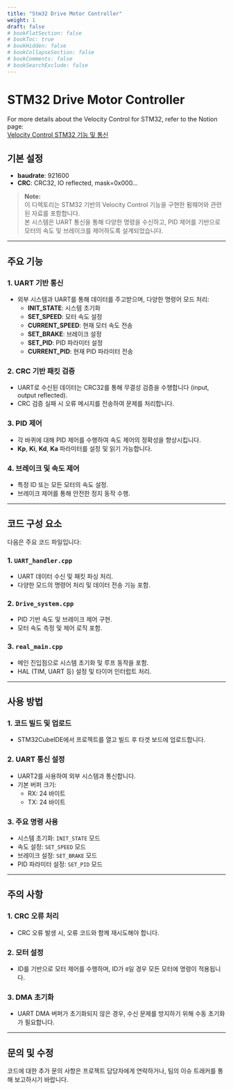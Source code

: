 ```yaml
---
title: "Stm32 Drive Motor Controller"
weight: 1
draft: false
# bookFlatSection: false
# bookToc: true
# bookHidden: false
# bookCollapseSection: false
# bookComments: false
# bookSearchExclude: false
---
```

# STM32 Drive Motor Controller

For more details about the Velocity Control for STM32, refer to the Notion page:  
[Velocity Control STM32 기능 및 통신](https://www.notion.so/mrurc/Velocity-control-stm32-60fa8861a17d4f1194d312a2be62e80e)

## 기본 설정

- **baudrate**: 921600  
- **CRC**: CRC32, IO reflected, mask=0x000...

> **Note:**  
> 이 디렉토리는 STM32 기반의 Velocity Control 기능을 구현한 펌웨어와 관련된 자료를 포함합니다.  
> 본 시스템은 UART 통신을 통해 다양한 명령을 수신하고, PID 제어를 기반으로 모터의 속도 및 브레이크를 제어하도록 설계되었습니다.

---

## 주요 기능

### 1. UART 기반 통신

- 외부 시스템과 UART를 통해 데이터를 주고받으며, 다양한 명령어 모드 처리:
  - **INIT_STATE**: 시스템 초기화
  - **SET_SPEED**: 모터 속도 설정
  - **CURRENT_SPEED**: 현재 모터 속도 전송
  - **SET_BRAKE**: 브레이크 설정
  - **SET_PID**: PID 파라미터 설정
  - **CURRENT_PID**: 현재 PID 파라미터 전송

### 2. CRC 기반 패킷 검증

- UART로 수신된 데이터는 CRC32를 통해 무결성 검증을 수행합니다 (input, output reflected).
- CRC 검증 실패 시 오류 메시지를 전송하여 문제를 처리합니다.

### 3. PID 제어

- 각 바퀴에 대해 PID 제어를 수행하여 속도 제어의 정확성을 향상시킵니다.
- **Kp**, **Ki**, **Kd**, **Ka** 파라미터를 설정 및 읽기 가능합니다.

### 4. 브레이크 및 속도 제어

- 특정 ID 또는 모든 모터의 속도 설정.
- 브레이크 제어를 통해 안전한 정지 동작 수행.

---

## 코드 구성 요소

다음은 주요 코드 파일입니다:

### 1. `UART_handler.cpp`

- UART 데이터 수신 및 패킷 파싱 처리.
- 다양한 모드의 명령어 처리 및 데이터 전송 기능 포함.

### 2. `Drive_system.cpp`

- PID 기반 속도 및 브레이크 제어 구현.
- 모터 속도 측정 및 제어 로직 포함.

### 3. `real_main.cpp`

- 메인 진입점으로 시스템 초기화 및 루프 동작을 포함.
- HAL (TIM, UART 등) 설정 및 타이머 인터럽트 처리.

---

## 사용 방법

### 1. 코드 빌드 및 업로드

- STM32CubeIDE에서 프로젝트를 열고 빌드 후 타겟 보드에 업로드합니다.

### 2. UART 통신 설정

- UART2를 사용하여 외부 시스템과 통신합니다.
- 기본 버퍼 크기:
  - RX: 24 바이트
  - TX: 24 바이트

### 3. 주요 명령 사용

- 시스템 초기화: `INIT_STATE` 모드
- 속도 설정: `SET_SPEED` 모드
- 브레이크 설정: `SET_BRAKE` 모드
- PID 파라미터 설정: `SET_PID` 모드

---

## 주의 사항

### 1. CRC 오류 처리

- CRC 오류 발생 시, 오류 코드와 함께 재시도해야 합니다.

### 2. 모터 설정

- ID를 기반으로 모터 제어를 수행하며, ID가 `0`일 경우 모든 모터에 명령이 적용됩니다.

### 3. DMA 초기화

- UART DMA 버퍼가 초기화되지 않은 경우, 수신 문제를 방지하기 위해 수동 초기화가 필요합니다.

---

## 문의 및 수정

코드에 대한 추가 문의 사항은 프로젝트 담당자에게 연락하거나, 팀의 이슈 트래커를 통해 보고하시기 바랍니다.
